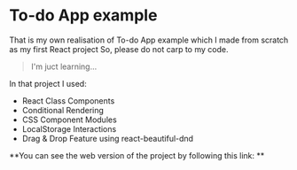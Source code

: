 # To-do App example

That is my own realisation of To-do App example which I made from scratch as my first React project
So, please do not carp to my code.

> I'm juct learning...

In that project I used: 

+ React Class Components
+ Conditional Rendering
+ CSS Component Modules
+ LocalStorage Interactions
+ Drag & Drop Feature using react-beautiful-dnd

**You can see the web version of the project by following this link: **

